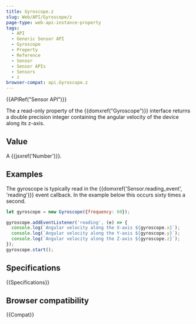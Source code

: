 ```yaml
---
title: Gyroscope.z
slug: Web/API/Gyroscope/z
page-type: web-api-instance-property
tags:
  - API
  - Generic Sensor API
  - Gyroscope
  - Property
  - Reference
  - Sensor
  - Sensor APIs
  - Sensors
  - z
browser-compat: api.Gyroscope.z
---
```


{{APIRef("Sensor API")}}

The **`z`** read-only property of the
{{domxref("Gyroscope")}} interface returns a double precision integer containing the
angular velocity of the device along its z-axis.

## Value

A {{jsxref('Number')}}.

## Examples

The gyroscope is typically read in the {{domxref('Sensor.reading_event', 'reading')}} event callback.
In the example below this occurs sixty times a second.

```js
let gyroscope = new Gyroscope({frequency: 60});

gyroscope.addEventListener('reading', (e) => {
  console.log(`Angular velocity along the X-axis ${gyroscope.x}`);
  console.log(`Angular velocity along the Y-axis ${gyroscope.y}`);
  console.log(`Angular velocity along the Z-axis ${gyroscope.z}`);
});
gyroscope.start();
```

## Specifications

{{Specifications}}

## Browser compatibility

{{Compat}}
